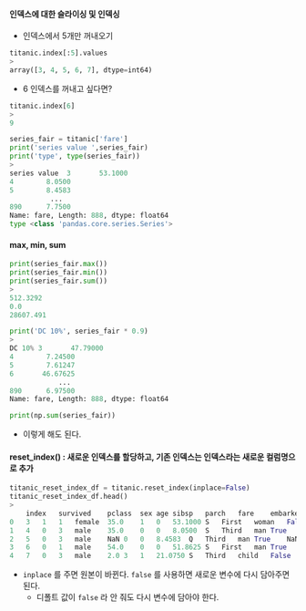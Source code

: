 #### 인덱스에 대한 슬라이싱 및 인덱싱

- 인덱스에서 5개만 꺼내오기

```python
titanic.index[:5].values
>
array([3, 4, 5, 6, 7], dtype=int64)
```

- 6 인덱스를 꺼내고 싶다면?

```python
titanic.index[6]
>
9
```

```python
series_fair = titanic['fare']
print('series value ',series_fair)
print('type', type(series_fair))
>
series value  3       53.1000
4        8.0500
5        8.4583
          ... 
890      7.7500
Name: fare, Length: 888, dtype: float64
type <class 'pandas.core.series.Series'>
```

#### max, min, sum

```python
print(series_fair.max())
print(series_fair.min())
print(series_fair.sum())
>
512.3292
0.0
28607.491
```

```python
print('DC 10%', series_fair * 0.9)
>
DC 10% 3       47.79000
4        7.24500
5        7.61247
6       46.67625
			...
890      6.97500
Name: fare, Length: 888, dtype: float64
```

```python
print(np.sum(series_fair))
```

- 이렇게 해도 된다. 

#### reset_index() : 새로운 인덱스를 할당하고, 기존 인덱스는 인덱스라는 새로운 컬럼명으로 추가

```python
titanic_reset_index_df = titanic.reset_index(inplace=False)
titanic_reset_index_df.head()
>
	index	survived	pclass	sex	age	sibsp	parch	fare	embarked	class	who	adult_male	deck	embark_town	alive	alone
0	3	1	1	female	35.0	1	0	53.1000	S	First	woman	False	C	Southampton	yes	False
1	4	0	3	male	35.0	0	0	8.0500	S	Third	man	True	NaN	Southampton	no	True
2	5	0	3	male	NaN	0	0	8.4583	Q	Third	man	True	NaN	Queenstown	no	True
3	6	0	1	male	54.0	0	0	51.8625	S	First	man	True	E	Southampton	no	True
4	7	0	3	male	2.0	3	1	21.0750	S	Third	child	False	NaN	Southampton	no	False
```

- `inplace` 를 주면 원본이 바뀐다. `false` 를 사용하면 새로운 변수에 다시 담아주면 된다.
  - 디폴트 값이 `false` 라 안 줘도 다시 변수에 담아야 한다.